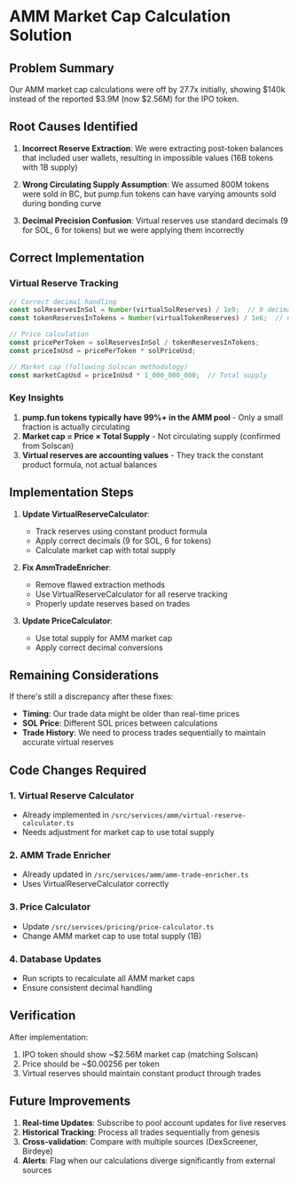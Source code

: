# AMM Market Cap Calculation Solution

## Problem Summary
Our AMM market cap calculations were off by 27.7x initially, showing $140k instead of the reported $3.9M (now $2.56M) for the IPO token.

## Root Causes Identified

1. **Incorrect Reserve Extraction**: We were extracting post-token balances that included user wallets, resulting in impossible values (16B tokens with 1B supply)

2. **Wrong Circulating Supply Assumption**: We assumed 800M tokens were sold in BC, but pump.fun tokens can have varying amounts sold during bonding curve

3. **Decimal Precision Confusion**: Virtual reserves use standard decimals (9 for SOL, 6 for tokens) but we were applying them incorrectly

## Correct Implementation

### Virtual Reserve Tracking
```typescript
// Correct decimal handling
const solReservesInSol = Number(virtualSolReserves) / 1e9;  // 9 decimals
const tokenReservesInTokens = Number(virtualTokenReserves) / 1e6;  // 6 decimals

// Price calculation
const pricePerToken = solReservesInSol / tokenReservesInTokens;
const priceInUsd = pricePerToken * solPriceUsd;

// Market cap (following Solscan methodology)
const marketCapUsd = priceInUsd * 1_000_000_000;  // Total supply
```

### Key Insights

1. **pump.fun tokens typically have 99%+ in the AMM pool** - Only a small fraction is actually circulating
2. **Market cap = Price × Total Supply** - Not circulating supply (confirmed from Solscan)
3. **Virtual reserves are accounting values** - They track the constant product formula, not actual balances

## Implementation Steps

1. **Update VirtualReserveCalculator**:
   - Track reserves using constant product formula
   - Apply correct decimals (9 for SOL, 6 for tokens)
   - Calculate market cap with total supply

2. **Fix AmmTradeEnricher**:
   - Remove flawed extraction methods
   - Use VirtualReserveCalculator for all reserve tracking
   - Properly update reserves based on trades

3. **Update PriceCalculator**:
   - Use total supply for AMM market cap
   - Apply correct decimal conversions

## Remaining Considerations

If there's still a discrepancy after these fixes:
- **Timing**: Our trade data might be older than real-time prices
- **SOL Price**: Different SOL prices between calculations
- **Trade History**: We need to process trades sequentially to maintain accurate virtual reserves

## Code Changes Required

### 1. Virtual Reserve Calculator
- Already implemented in `/src/services/amm/virtual-reserve-calculator.ts`
- Needs adjustment for market cap to use total supply

### 2. AMM Trade Enricher
- Already updated in `/src/services/amm/amm-trade-enricher.ts`
- Uses VirtualReserveCalculator correctly

### 3. Price Calculator
- Update `/src/services/pricing/price-calculator.ts`
- Change AMM market cap to use total supply (1B)

### 4. Database Updates
- Run scripts to recalculate all AMM market caps
- Ensure consistent decimal handling

## Verification

After implementation:
1. IPO token should show ~$2.56M market cap (matching Solscan)
2. Price should be ~$0.00256 per token
3. Virtual reserves should maintain constant product through trades

## Future Improvements

1. **Real-time Updates**: Subscribe to pool account updates for live reserves
2. **Historical Tracking**: Process all trades sequentially from genesis
3. **Cross-validation**: Compare with multiple sources (DexScreener, Birdeye)
4. **Alerts**: Flag when our calculations diverge significantly from external sources